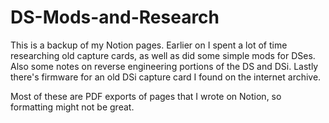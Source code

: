 # DS-Mods-and-Research

This is a backup of my Notion pages. Earlier on I spent a lot of time researching old capture cards, as well as did some simple mods for DSes. Also some notes on reverse engineering portions of the DS and DSi. Lastly there's firmware for an old DSi capture card I found on the internet archive.


Most of these are PDF exports of pages that I wrote on Notion, so formatting might not be great.
